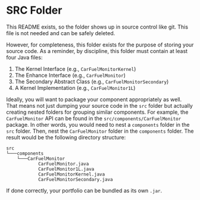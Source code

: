 # SRC Folder

This README exists, so the folder shows up in source control like git. This
file is not needed and can be safely deleted.

However, for completeness, this folder exists for the purpose of storing your
source code. As a reminder, by discipline, this folder must contain at least
four Java files:

1. The Kernel Interface (e.g., `CarFuelMonitorKernel`)
2. The Enhance Interface (e.g., `CarFuelMonitor`)
3. The Secondary Abstract Class (e.g., `CarFuelMonitorSecondary`)
4. A Kernel Implementation (e.g., `CarFuelMonitor1L`)

Ideally, you will want to package your component appropriately as well.
That means not just dumping your source code in the `src` folder but actually
creating nested folders for grouping similar components. For example, the
`CarFuelMonitor` API can be found in the `src/components/CarFuelMonitor` package.
In other words, you would need to nest a `components` folder in the `src`
folder. Then, nest the `CarFuelMonitor` folder in the `components` folder.
The result would be the following directory structure:

```
src
└───components
    └───CarFuelMonitor
            CarFuelMonitor.java
            CarFuelMonitor1L.java
            CarFuelMonitorKernel.java
            CarFuelMonitorSecondary.java
```

If done correctly, your portfolio can be bundled as its own `.jar`.
